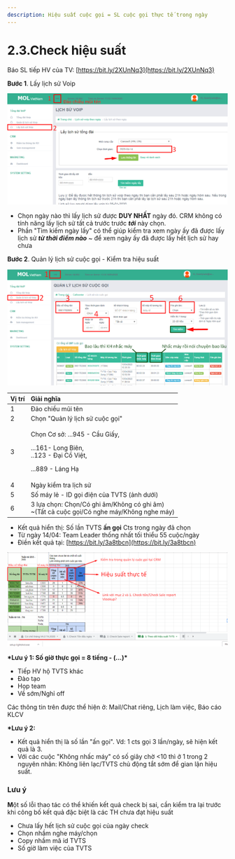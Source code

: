 ```yaml
---
description: Hiệu suất cuộc gọi = SL cuộc gọi thực tế trong ngày
---
```


# 2.3.Check hiệu suất

Báo SL tiếp HV của TV: [https://bit.ly/2XUnNq3](https://bit.ly/2XUnNq3)

**Bước 1**. Lấy lịch sử Voip 

![B&#x1B0;&#x1EDB;c 1. Ch&#x1EC9; l&#x1EA5;y &#x111;&#x1B0;&#x1EE3;c 1 ng&#xE0;y/1 l&#x1EA7;n](../../.gitbook/assets/1%20%281%29.png)

* Chọn ngày nào thì lấy lịch sử được **DUY NHẤT** ngày đó. CRM không có tính năng lấy lịch sử tất cả trước trước _**tới**_ này chọn.
* Phần "Tìm kiếm ngày lấy" có thể giúp kiểm tra xem ngày ấy đã được lấy lịch sử _**từ thời điểm nào**_ ~ để xem ngày ấy đã được lấy hết lịch sử hay chưa

**Bước 2**. Quản lý lịch sử cuộc gọi - Kiểm tra hiệu suất

![](../../.gitbook/assets/2%20%281%29.png)

<table>
  <thead>
    <tr>
      <th style="text-align:left">V&#x1ECB; tr&#xED;</th>
      <th style="text-align:left">Gi&#x1EA3;i ngh&#x129;a</th>
    </tr>
  </thead>
  <tbody>
    <tr>
      <td style="text-align:left">1</td>
      <td style="text-align:left">&#x110;&#x1EA3;o chi&#x1EC1;u m&#x169;i t&#xEA;n</td>
    </tr>
    <tr>
      <td style="text-align:left">2</td>
      <td style="text-align:left">Ch&#x1ECD;n &quot;Qu&#x1EA3;n l&#xFD; l&#x1ECB;ch s&#x1EED; cu&#x1ED9;c
        g&#x1ECD;i&quot;</td>
    </tr>
    <tr>
      <td style="text-align:left">3</td>
      <td style="text-align:left">
        <p>Ch&#x1ECD;n C&#x1A1; s&#x1EDF;: ...945 - C&#x1EA7;u Gi&#x1EA5;y,</p>
        <p>...161- Long Bi&#xEA;n,
          <br />..123 - &#x110;&#x1EA1;i C&#x1ED3; Vi&#x1EC7;t,</p>
        <p>...889 - L&#xE1;ng H&#x1EA1;</p>
      </td>
    </tr>
    <tr>
      <td style="text-align:left">4</td>
      <td style="text-align:left">Ng&#xE0;y ki&#x1EC3;m tra li&#x323;ch s&#x1B0;&#x309;</td>
    </tr>
    <tr>
      <td style="text-align:left">5</td>
      <td style="text-align:left">S&#x1ED1; m&#xE1;y l&#x1EBB; - ID g&#x1ECD;i &#x111;i&#x1EC7;n c&#x1EE7;a
        TVTS (&#x1EA3;nh d&#x1B0;&#x1EDB;i)</td>
    </tr>
    <tr>
      <td style="text-align:left">6</td>
      <td style="text-align:left">3 l&#x1EF1;a ch&#x1ECD;n: Cho&#x323;n/Co&#x301; ghi &#xE2;m/Kh&#xF4;ng
        co&#x301; ghi &#xE2;m)
        <br />~(T&#xE2;&#x301;t ca&#x309; cu&#xF4;&#x323;c go&#x323;i/Co&#x301; nghe
        ma&#x301;y/Kh&#xF4;ng nghe ma&#x301;y)</td>
    </tr>
  </tbody>
</table>

* Kết quả hiển thị: Số lần TVTS **ấn gọi** Cts trong ngày đã chọn
* Từ ngày 14/04: Team Leader thống nhất tối thiểu 55 cuộc/ngày
* Điền kết quả tại: [https://bit.ly/3a8tbcn](https://bit.ly/3a8tbcn)

![](../../.gitbook/assets/1%20%282%29.png)

**\*Lưu ý 1: Số giờ thực gọi = 8 tiếng - \(...\)\***

* Tiếp HV hộ TVTS khác
* Đào tạo
* Họp team
* Về sớm/Nghỉ off

Các thông tin trên được thể hiện ở: Mail/Chat riêng, Lịch làm việc, Báo cáo KLCV

**\*Lưu ý 2:** 

* Kết quả hiển thị là số lần "ấn gọi". Vd: 1 cts gọi 3 lần/ngày, sẽ hiện kết quả là 3.
* Với các cuộc "Không nhấc máy" có số giây chờ &lt;10 thì ở 1 trong 2 nguyên nhân: Không liên lạc/TVTS chủ động tắt sớm để gian lận hiệu suất.

### Lưu ý

**M**ột số lỗi thao tác có thể khiến kết quả check bị sai, cần kiểm tra lại trước khi công bố kết quả đặc biệt là các TH chưa đạt hiệu suất

* Chưa lấy hết lịch sử cuộc gọi của ngày check
* Chọn nhầm nghe máy/chọn
* Copy nhầm mã id TVTS
* Số giờ làm việc của TVTS

